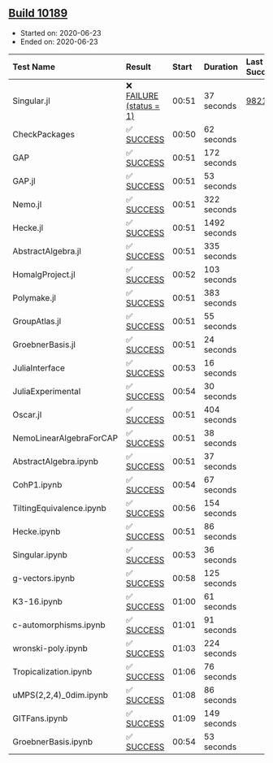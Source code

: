 ## [Build 10189](https://oscarci.mathematik.uni-kl.de/job/oscar/10189/)

* Started on: 2020-06-23
* Ended on: 2020-06-23

| Test Name    | Result | Start | Duration | Last Success | First Failure |
|:-------------|:-------|:------|:---------|:-------------|:--------------|
| Singular.jl | ❌ [FAILURE (status = 1)](https://oscarci.mathematik.uni-kl.de/job/oscar/10189/artifact/logs/build-10189/Singular.jl.log) | 00:51 | 37 seconds | [9821](https://oscarci.mathematik.uni-kl.de/job/oscar/9821/) | [9822](https://oscarci.mathematik.uni-kl.de/job/oscar/9822/) |
| CheckPackages | ✅ [SUCCESS](https://oscarci.mathematik.uni-kl.de/job/oscar/10189/artifact/logs/build-10189/CheckPackages.log) | 00:50 | 62 seconds |  |  |
| GAP | ✅ [SUCCESS](https://oscarci.mathematik.uni-kl.de/job/oscar/10189/artifact/logs/build-10189/GAP.log) | 00:51 | 172 seconds |  |  |
| GAP.jl | ✅ [SUCCESS](https://oscarci.mathematik.uni-kl.de/job/oscar/10189/artifact/logs/build-10189/GAP.jl.log) | 00:51 | 53 seconds |  |  |
| Nemo.jl | ✅ [SUCCESS](https://oscarci.mathematik.uni-kl.de/job/oscar/10189/artifact/logs/build-10189/Nemo.jl.log) | 00:51 | 322 seconds |  |  |
| Hecke.jl | ✅ [SUCCESS](https://oscarci.mathematik.uni-kl.de/job/oscar/10189/artifact/logs/build-10189/Hecke.jl.log) | 00:51 | 1492 seconds |  |  |
| AbstractAlgebra.jl | ✅ [SUCCESS](https://oscarci.mathematik.uni-kl.de/job/oscar/10189/artifact/logs/build-10189/AbstractAlgebra.jl.log) | 00:51 | 335 seconds |  |  |
| HomalgProject.jl | ✅ [SUCCESS](https://oscarci.mathematik.uni-kl.de/job/oscar/10189/artifact/logs/build-10189/HomalgProject.jl.log) | 00:52 | 103 seconds |  |  |
| Polymake.jl | ✅ [SUCCESS](https://oscarci.mathematik.uni-kl.de/job/oscar/10189/artifact/logs/build-10189/Polymake.jl.log) | 00:51 | 383 seconds |  |  |
| GroupAtlas.jl | ✅ [SUCCESS](https://oscarci.mathematik.uni-kl.de/job/oscar/10189/artifact/logs/build-10189/GroupAtlas.jl.log) | 00:51 | 55 seconds |  |  |
| GroebnerBasis.jl | ✅ [SUCCESS](https://oscarci.mathematik.uni-kl.de/job/oscar/10189/artifact/logs/build-10189/GroebnerBasis.jl.log) | 00:51 | 24 seconds |  |  |
| JuliaInterface | ✅ [SUCCESS](https://oscarci.mathematik.uni-kl.de/job/oscar/10189/artifact/logs/build-10189/JuliaInterface.log) | 00:53 | 16 seconds |  |  |
| JuliaExperimental | ✅ [SUCCESS](https://oscarci.mathematik.uni-kl.de/job/oscar/10189/artifact/logs/build-10189/JuliaExperimental.log) | 00:54 | 30 seconds |  |  |
| Oscar.jl | ✅ [SUCCESS](https://oscarci.mathematik.uni-kl.de/job/oscar/10189/artifact/logs/build-10189/Oscar.jl.log) | 00:51 | 404 seconds |  |  |
| NemoLinearAlgebraForCAP | ✅ [SUCCESS](https://oscarci.mathematik.uni-kl.de/job/oscar/10189/artifact/logs/build-10189/NemoLinearAlgebraForCAP.log) | 00:51 | 38 seconds |  |  |
| AbstractAlgebra.ipynb | ✅ [SUCCESS](https://oscarci.mathematik.uni-kl.de/job/oscar/10189/artifact/logs/build-10189/AbstractAlgebra.ipynb.log) | 00:51 | 37 seconds |  |  |
| CohP1.ipynb | ✅ [SUCCESS](https://oscarci.mathematik.uni-kl.de/job/oscar/10189/artifact/logs/build-10189/CohP1.ipynb.log) | 00:54 | 67 seconds |  |  |
| TiltingEquivalence.ipynb | ✅ [SUCCESS](https://oscarci.mathematik.uni-kl.de/job/oscar/10189/artifact/logs/build-10189/TiltingEquivalence.ipynb.log) | 00:56 | 154 seconds |  |  |
| Hecke.ipynb | ✅ [SUCCESS](https://oscarci.mathematik.uni-kl.de/job/oscar/10189/artifact/logs/build-10189/Hecke.ipynb.log) | 00:51 | 86 seconds |  |  |
| Singular.ipynb | ✅ [SUCCESS](https://oscarci.mathematik.uni-kl.de/job/oscar/10189/artifact/logs/build-10189/Singular.ipynb.log) | 00:53 | 36 seconds |  |  |
| g-vectors.ipynb | ✅ [SUCCESS](https://oscarci.mathematik.uni-kl.de/job/oscar/10189/artifact/logs/build-10189/g-vectors.ipynb.log) | 00:58 | 125 seconds |  |  |
| K3-16.ipynb | ✅ [SUCCESS](https://oscarci.mathematik.uni-kl.de/job/oscar/10189/artifact/logs/build-10189/K3-16.ipynb.log) | 01:00 | 61 seconds |  |  |
| c-automorphisms.ipynb | ✅ [SUCCESS](https://oscarci.mathematik.uni-kl.de/job/oscar/10189/artifact/logs/build-10189/c-automorphisms.ipynb.log) | 01:01 | 91 seconds |  |  |
| wronski-poly.ipynb | ✅ [SUCCESS](https://oscarci.mathematik.uni-kl.de/job/oscar/10189/artifact/logs/build-10189/wronski-poly.ipynb.log) | 01:03 | 224 seconds |  |  |
| Tropicalization.ipynb | ✅ [SUCCESS](https://oscarci.mathematik.uni-kl.de/job/oscar/10189/artifact/logs/build-10189/Tropicalization.ipynb.log) | 01:06 | 76 seconds |  |  |
| uMPS(2,2,4)_0dim.ipynb | ✅ [SUCCESS](https://oscarci.mathematik.uni-kl.de/job/oscar/10189/artifact/logs/build-10189/uMPS-2-2-4-_0dim.ipynb.log) | 01:08 | 86 seconds |  |  |
| GITFans.ipynb | ✅ [SUCCESS](https://oscarci.mathematik.uni-kl.de/job/oscar/10189/artifact/logs/build-10189/GITFans.ipynb.log) | 01:09 | 149 seconds |  |  |
| GroebnerBasis.ipynb | ✅ [SUCCESS](https://oscarci.mathematik.uni-kl.de/job/oscar/10189/artifact/logs/build-10189/GroebnerBasis.ipynb.log) | 00:54 | 53 seconds |  |  |
